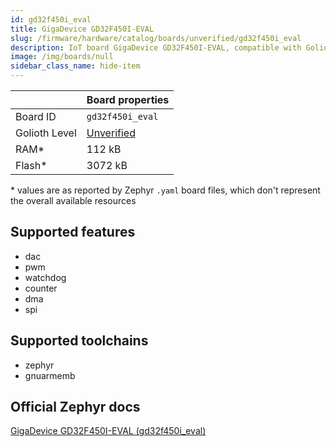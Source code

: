 ```yaml
---
id: gd32f450i_eval
title: GigaDevice GD32F450I-EVAL
slug: /firmware/hardware/catalog/boards/unverified/gd32f450i_eval
description: IoT board GigaDevice GD32F450I-EVAL, compatible with Golioth at unverified level.
image: /img/boards/null
sidebar_class_name: hide-item
---
```


[//]: # (This is an auto-generated file, do not edit! Changes to it will be lost upon re-generation)



|                | Board properties     |
| -------------  | -------------------- |
| Board ID       | `gd32f450i_eval` |
| Golioth Level  | [Unverified](/firmware/hardware#unverified-boards) |
| RAM*           | 112 kB |
| Flash*         | 3072 kB |

\* values are as reported by Zephyr `.yaml` board files, which don't represent the overall available resources



## Supported features

* dac
* pwm
* watchdog
* counter
* dma
* spi

## Supported toolchains

* zephyr
* gnuarmemb

## Official Zephyr docs

[GigaDevice GD32F450I-EVAL (gd32f450i_eval)](https://docs.zephyrproject.org/latest/boards/gd/gd32f450i_eval/doc/index.html)
